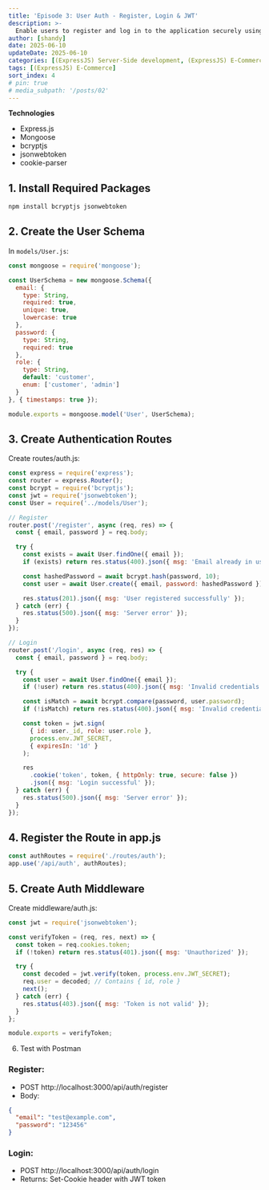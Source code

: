 ```yaml
---
title: 'Episode 3: User Auth - Register, Login & JWT'
description: >-
  Enable users to register and log in to the application securely using JWT tokens and HTTP-only cookies. Add basic authentication middleware.
author: [shandy]
date: 2025-06-10
updateDate: 2025-06-10
categories: [(ExpressJS) Server-Side development, (ExpressJS) E-Commerce]
tags: [(ExpressJS) E-Commerce]
sort_index: 4
# pin: true
# media_subpath: '/posts/02'
---
```


**Technologies**
- Express.js
- Mongoose
- bcryptjs
- jsonwebtoken
- cookie-parser

## 1. Install Required Packages
```bash
npm install bcryptjs jsonwebtoken
```
## 2. Create the User Schema
In `models/User.js`:
```js
const mongoose = require('mongoose');

const UserSchema = new mongoose.Schema({
  email: {
    type: String,
    required: true,
    unique: true,
    lowercase: true
  },
  password: {
    type: String,
    required: true
  },
  role: {
    type: String,
    default: 'customer',
    enum: ['customer', 'admin']
  }
}, { timestamps: true });

module.exports = mongoose.model('User', UserSchema);
```

## 3. Create Authentication Routes
Create routes/auth.js:

```js
const express = require('express');
const router = express.Router();
const bcrypt = require('bcryptjs');
const jwt = require('jsonwebtoken');
const User = require('../models/User');

// Register
router.post('/register', async (req, res) => {
  const { email, password } = req.body;

  try {
    const exists = await User.findOne({ email });
    if (exists) return res.status(400).json({ msg: 'Email already in use' });

    const hashedPassword = await bcrypt.hash(password, 10);
    const user = await User.create({ email, password: hashedPassword });

    res.status(201).json({ msg: 'User registered successfully' });
  } catch (err) {
    res.status(500).json({ msg: 'Server error' });
  }
});

// Login
router.post('/login', async (req, res) => {
  const { email, password } = req.body;

  try {
    const user = await User.findOne({ email });
    if (!user) return res.status(400).json({ msg: 'Invalid credentials' });

    const isMatch = await bcrypt.compare(password, user.password);
    if (!isMatch) return res.status(400).json({ msg: 'Invalid credentials' });

    const token = jwt.sign(
      { id: user._id, role: user.role },
      process.env.JWT_SECRET,
      { expiresIn: '1d' }
    );

    res
      .cookie('token', token, { httpOnly: true, secure: false })
      .json({ msg: 'Login successful' });
  } catch (err) {
    res.status(500).json({ msg: 'Server error' });
  }
});
```

## 4. Register the Route in app.js
```js
const authRoutes = require('./routes/auth');
app.use('/api/auth', authRoutes);
```
## 5. Create Auth Middleware
Create middleware/auth.js:

```js
const jwt = require('jsonwebtoken');

const verifyToken = (req, res, next) => {
  const token = req.cookies.token;
  if (!token) return res.status(401).json({ msg: 'Unauthorized' });

  try {
    const decoded = jwt.verify(token, process.env.JWT_SECRET);
    req.user = decoded; // Contains { id, role }
    next();
  } catch (err) {
    res.status(403).json({ msg: 'Token is not valid' });
  }
};

module.exports = verifyToken;
```
6. Test with Postman
### Register:
- POST http://localhost:3000/api/auth/register
- Body:
```json
{
  "email": "test@example.com",
  "password": "123456"
}
```

### Login:
- POST http://localhost:3000/api/auth/login
- Returns: Set-Cookie header with JWT token